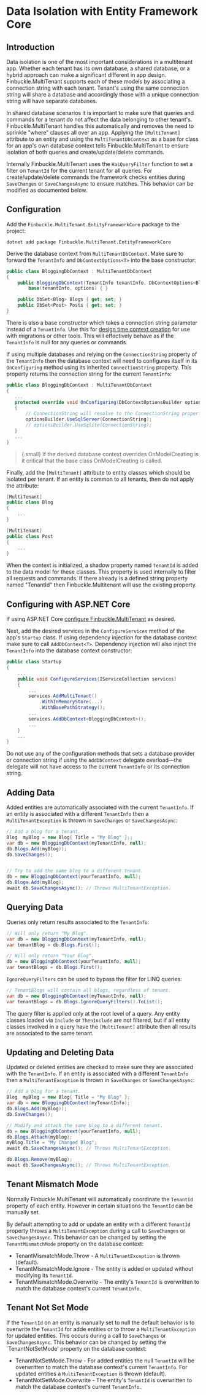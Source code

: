 # Data Isolation with Entity Framework Core

## Introduction
Data isolation is one of the most important considerations in a multitenant app. Whether each tenant has its own database, a shared database, or a hybrid approach can make a significant different in app design. Finbuckle.MultiTenant supports each of these models by associating a connection string with each tenant. Tenant's using the same connection string will share a database and accordingly those with a unique connection string will have separate databases.

In shared database scenarios it is important to make sure that queries and commands for a tenant do not affect the data belonging to other tenant's. Finbuckle.MultiTenant handles this automatically and removes the need to sprinkle "where" clauses all over an app. Applying the `[MultiTenant]` attribute to an entity and using the `MultiTenantDbContext` as a base for class for an app's own database context tells Finbuckle.MultiTenant to ensure isolation of both queries and create/update/delete commands.

Internally Finbuckle.MultiTenant uses the `HasQueryFilter` function to set a filter on `TenantId` for the current tenant for all queries. For create/update/delete commands the framework checks entities during `SaveChanges` or `SaveChangesAsync` to ensure matches. This behavior can be modified as documented below.

## Configuration
Add the `Finbuckle.MultiTenant.EntityFrameworkCore` package to the project:
```{.bash}
dotnet add package Finbuckle.MultiTenant.EntityFrameworkCore
```

Derive the database context from `MultiTenantDbContext`. Make sure to forward the `TenantInfo` and `DbContextOptions<T>` into the base constructor:

```cs
public class BloggingDbContext : MultiTenantDbContext
{
    public BloggingDbContext(TenantInfo tenantInfo, DbContextOptions<BloggingDbContext> options) :
        base(tenantInfo, options) { }

    public DbSet<Blog> Blogs { get; set; }
    public DbSet<Post> Posts { get; set; }
}
```

There is also a base constructor which takes a connection string parameter instead of a `TenantInfo`. Use this for [design time context creation](https://docs.microsoft.com/en-us/ef/core/miscellaneous/cli/dbcontext-creation) for use with migrations or other tools. This will effectively behave as if the `TenantInfo` is null for any queries or commands.

If using multiple databases and relying on the `ConnectionString` property of the `TenantInfo` then the database context will need to configures itself in its `OnConfiguring` method using its inherited `ConnectionString` property. This property returns the connection string for the current `TenantInfo`:

```cs
public class BloggingDbContext : MultiTenantDbContext
{
   ...
   protected override void OnConfiguring(DbContextOptionsBuilder optionsBuilder)
   {
       // ConnectionString will resolve to the ConnectionString property for the current tenant.
       optionsBuilder.UseSqlServer(ConnectionString);
       // optionsBuilder.UseSqlite(ConnectionString);
   }
   ...
}
```

>{.small} If the derived database context overrides OnModelCreating is it critical that the base class OnModelCreating is called.

Finally, add the `[MultiTenant]` attribute to entity classes which should be isolated per tenant. If an entity is common to all tenants, then do not apply the attribute:

```cs
[MultiTenant]
public class Blog
{
    ...
}

[MultiTenant]
public class Post
{
    ...
}
```

When the context is initialized, a shadow property named `TenantId` is added to the data model for these classes. This property is used internally to filter all requests and commands. If there already is a defined string property named "TenantId" then Finbuckle.Multitenant will use the existing property.

## Configuring with ASP.NET Core

If using ASP.NET Core [configure Finbuckle.MultiTenant](GettingStarted) as desired.

Next, add the desired services in the `ConfigureServices` method of the app's `Startup` class. If using dependency injection for the database context make sure to call `AddDbContext<T>`. Dependency injection will also inject the `TenantInfo` into the database context constructor:

```cs
public class Startup
{
    ...
    public void ConfigureServices(IServiceCollection services)
    {
        ...        
        services.AddMultiTenant()
            .WithInMemoryStore(...)
            .WithBasePathStrategy();
        ...
        services.AddDbContext<BloggingDbContext>();
        ...
    }
    ...
}
```

Do not use any of the configuration methods that sets a database provider or connection string if using the `AddDbContext` delegate overload&mdash;the delegate will not have access to the current `TenantInfo` or its connection string.

## Adding Data
Added entities are automatically associated with the current `TenantInfo`. If an entity is associated with a different `TenantInfo` then a `MultiTenantException` is thrown in `SaveChanges` or `SaveChangesAsync`:

```cs
// Add a blog for a tenant.
Blog  myBlog = new Blog{ Title = "My Blog" };;
var db = new BloggingDbContext(myTenantInfo, null);
db.Blogs.Add(myBlog));
db.SaveChanges();


// Try to add the same blog to a different tenant.
db = new BloggingDbContext(yourTenantInfo, null);
db.Blogs.Add(myBlog);
await db.SaveChangesAsync(); // Throws MultiTenantException.
```

## Querying Data
Queries only return results associated to the `TenantInfo`:

```cs
// Will only return "My Blog".
var db = new BloggingDbContext(myTenantInfo, null);
var tenantBlog = db.Blogs.First();

// Will only return "Your Blog".
db = new BloggingDbContext(yourTenantInfo, null);
var tenantBlogs = db.Blogs.First(); 
```

`IgnoreQueryFilters` can be used to bypass the filter for LINQ queries:

```cs
// TenantBlogs will contain all blogs, regardless of tenant.
var db = new BloggingDbContext(myTenantInfo, null);
var tenantBlogs = db.Blogs.IgnoreQueryFilters().ToList(); 
```

The query filter is applied only at the root level of a query. Any entity classes loaded via `Include` or `ThenInclude` are not filtered, but if all entity classes involved in a query have the `[MultiTenant]` attribute then all results are associated to the same tenant.

## Updating and Deleting Data
Updated or deleted entities are checked to make sure they are associated with the `TenantInfo`. If an entity is associated with a different `TenantInfo` then a `MultiTenantException` is thrown in `SaveChanges` or `SaveChangesAsync`:

```cs
// Add a blog for a tenant.
Blog  myBlog = new Blog{ Title = "My Blog" };
var db = new BloggingDbContext(myTenantInfo);
db.Blogs.Add(myBlog));
db.SaveChanges();

// Modify and attach the same blog to a different tenant.
db = new BloggingDbContext(yourTenantInfo, null);
db.Blogs.Attach(myBlog);
myBlog.Title = "My Changed Blog";
await db.SaveChangesAsync(); // Throws MultiTenantException.

db.Blogs.Remove(myBlog);
await db.SaveChangesAsync(); // Throws MultiTenantException.
```

## Tenant Mismatch Mode

Normally Finbuckle.MultiTenant will automatically coordinate the `TenantId` property of each entity. However in certain situations the `TenantId` can be manually set.

By default attempting to add or update an entity with a different `TenantId` property throws a `MultiTenantException` during a call to `SaveChanges` or `SaveChangesAsync`. This behavior can be changed by setting the `TenantMismatchMode` property on the database context:

* TenantMismatchMode.Throw - A `MultiTenantException` is thrown (default).
* TenantMismatchMode.Ignore - The entity is added or updated without modifying its `TenantId`.
* TenantMismatchMode.Overwrite - The entity's `TenantId` is overwritten to match the database context's current `TenantInfo`.

## Tenant Not Set Mode

If the `TenantId` on an entity is manually set to null the default behavior is to overwrite the `TenantId` for adde entities or to throw a `MultiTenantException` for updated entities. This occurs during a call to `SaveChanges` or `SaveChangesAsync`. This behavior can be changed by setting the `TenantNotSetMode' property on the database context:

* TenantNotSetMode.Throw - For added entities the null `TenantId` will be overwritten to match the database context's current `TenantInfo`. For updated entities a `MultiTenantException` is thrown (default).
* TenantNotSetMode.Overwrite - The entity's `TenantId` is overwritten to match the database context's current `TenantInfo`.
